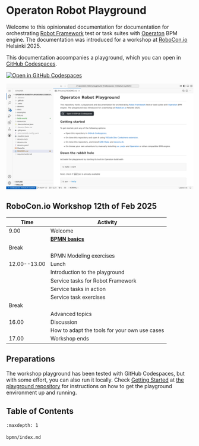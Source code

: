 <!-- Syntax: https://myst-parser.readthedocs.io/ -->

# Operaton Robot Playground

Welcome to this opinionated documentation for documentation for orchestrating [Robot Framework](https://robotframework.org/) test or task suites with [Operaton](https://operaton.org/) BPM engine. The documentation was introduced for a workshop at [RoboCon.io](https://robocon.io/) Helsinki 2025.

This documentation accompanies a playground, which you can open in [GitHub Codespaces](https://codespaces.new/datakurre/operaton-robot-playground).

[![Open in GitHub Codespaces](https://github.com/codespaces/badge.svg)](https://codespaces.new/datakurre/operaton-robot-playground)

![Screenshot of GitHub Codespaces](./README.png)


## RoboCon.io Workshop 12th of Feb 2025

| Time          | Activity                              |
|---------------|---------------------------------------|
| 9.00          | Welcome                               |
|               | **[BPMN basics](bpmn/index.md)**      |
| Break         |                                       |
|               | BPMN Modeling exercises               |
| 12.00--13.00  | Lunch                                 |
|               | Introduction to the playground        |
|               | Service tasks for Robot Framework     |
|               | Service tasks in action               |
|               | Service task exercises                |
| Break         |                                       |
|               | Advanced topics                       |
| 16.00         | Discussion                            |
|               | How to adapt the tools for your own use cases |
| 17.00         | Workshop ends                         |

## Preparations

The workshop playground has been tested with GitHub Codespaces, but with some effort, you can also run it locally. Check [Getting Started](https://github.com/datakurre/operaton-robot-playground#getting-started) at [the playground repository](https://github.com/datakurre/operation-robot-playground) for instructions on how to get the playground environment up and running.

## Table of Contents

```{toctree}
:maxdepth: 1

bpmn/index.md
```


